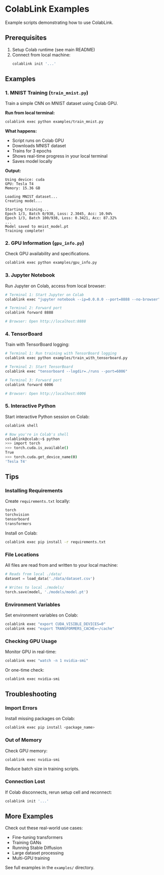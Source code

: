 # ColabLink Examples

Example scripts demonstrating how to use ColabLink.

## Prerequisites

1. Setup Colab runtime (see main README)
2. Connect from local machine:
   ```bash
   colablink init '...'
   ```

## Examples

### 1. MNIST Training (`train_mnist.py`)

Train a simple CNN on MNIST dataset using Colab GPU.

**Run from local terminal:**
```bash
colablink exec python examples/train_mnist.py
```

**What happens:**
- Script runs on Colab GPU
- Downloads MNIST dataset
- Trains for 3 epochs
- Shows real-time progress in your local terminal
- Saves model locally

**Output:**
```
Using device: cuda
GPU: Tesla T4
Memory: 15.36 GB

Loading MNIST dataset...
Creating model...

Starting training...
Epoch 1/3, Batch 0/938, Loss: 2.3045, Acc: 10.94%
Epoch 1/3, Batch 100/938, Loss: 0.3421, Acc: 87.32%
...
Model saved to mnist_model.pt
Training complete!
```

### 2. GPU Information (`gpu_info.py`)

Check GPU availability and specifications.

```bash
colablink exec python examples/gpu_info.py
```

### 3. Jupyter Notebook

Run Jupyter on Colab, access from local browser:

```bash
# Terminal 1: Start Jupyter on Colab
colablink exec "jupyter notebook --ip=0.0.0.0 --port=8888 --no-browser"

# Terminal 2: Forward port
colablink forward 8888

# Browser: Open http://localhost:8888
```

### 4. TensorBoard

Train with TensorBoard logging:

```bash
# Terminal 1: Run training with TensorBoard logging
colablink exec python examples/train_with_tensorboard.py

# Terminal 2: Start TensorBoard
colablink exec "tensorboard --logdir=./runs --port=6006"

# Terminal 3: Forward port
colablink forward 6006

# Browser: Open http://localhost:6006
```

### 5. Interactive Python

Start interactive Python session on Colab:

```bash
colablink shell

# Now you're in Colab's shell
colablink@colab:~$ python
>>> import torch
>>> torch.cuda.is_available()
True
>>> torch.cuda.get_device_name(0)
'Tesla T4'
```

## Tips

### Installing Requirements

Create `requirements.txt` locally:
```txt
torch
torchvision
tensorboard
transformers
```

Install on Colab:
```bash
colablink exec pip install -r requirements.txt
```

### File Locations

All files are read from and written to your local machine:
```python
# Reads from local ./data/
dataset = load_data('./data/dataset.csv')

# Writes to local ./models/
torch.save(model, './models/model.pt')
```

### Environment Variables

Set environment variables on Colab:
```bash
colablink exec "export CUDA_VISIBLE_DEVICES=0"
colablink exec "export TRANSFORMERS_CACHE=~/cache"
```

### Checking GPU Usage

Monitor GPU in real-time:
```bash
colablink exec "watch -n 1 nvidia-smi"
```

Or one-time check:
```bash
colablink exec nvidia-smi
```

## Troubleshooting

### Import Errors

Install missing packages on Colab:
```bash
colablink exec pip install <package_name>
```

### Out of Memory

Check GPU memory:
```bash
colablink exec nvidia-smi
```

Reduce batch size in training scripts.

### Connection Lost

If Colab disconnects, rerun setup cell and reconnect:
```bash
colablink init '...'
```

## More Examples

Check out these real-world use cases:
- Fine-tuning transformers
- Training GANs
- Running Stable Diffusion
- Large dataset processing
- Multi-GPU training

See full examples in the `examples/` directory.
